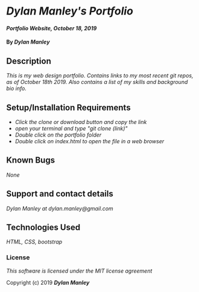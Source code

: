 # _Dylan Manley's Portfolio_

#### _Portfolio Website, October 18, 2019_

#### By _**Dylan Manley**_

## Description

_This is my web design portfolio. Contains links to my most recent git repos, as of October 18th 2019. Also contains a list of my skills and background bio info._

## Setup/Installation Requirements

* _Click the clone or download button and copy the link_
* _open your terminal and type "git clone (link)"_
* _Double click on the portfolio folder_
* _Double click on index.html to open the file in a web browser_


## Known Bugs

_None_

## Support and contact details

_Dylan Manley at dylan.manley@gmail.com_

## Technologies Used

_HTML, CSS, bootstrap_

### License

*This software is licensed under the MIT license agreement*

Copyright (c) 2019 **_Dylan Manley_**
